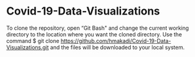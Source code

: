 # Covid-19-Data-Visualizations
To clone the repository, open “Git Bash" and change the current working directory to the location where you want the cloned directory. Use the command $ git clone https://github.com/hmakadi/Covid-19-Data-Visualizations.git and the files will be downloaded to your local system.
